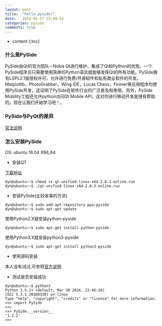 ```yaml
---
layout: post
title:  "hello pyside!"
date:   2016-05-27 15:49:54
categories: pyside
comments: true
---
```


* content
{:toc}

### 什么是PySide
PySide由Qt的官方团队--Nokia Qt进行维护，集成了Qt和Python的优势。一个PySide程序员只需要使用简单的Python语言就能够发挥Qt的所有功能。PySide拥有LGPL2.1版授权许可，允许进行免费/开源软件和私有商业软件的开发。Matplotlib，PhotoGrabber，Wing IDE，Lucas Chess，Fminer等应用程序均使用PySide开发，这证明了PySide在软件行业的广泛普及和使用。另外，PySide Mobility工程还允许python访问Qt Mobile API，这对你进行移动开发是很有帮助的。现在让我们开始学习吧！。

### PySide与PyQt的差异
[官法说明](https://wiki.qt.io/Differences_Between_PySide_and_PyQt/zh)

### 怎么安装PySide
OS: ubuntu 16.04 X86_64

- 安装QT

[下载地址](http://www.qt.io/download/)

```
dyn@ubuntu:~$ chmod +x qt-unified-linux-x64-2.0.3-online.run
dyn@ubuntu:~$ ./qt-unified-linux-x64-2.0.3-online.run
```

- 安装PySide(比较省事的方法)

```
dyn@ubuntu:~$ sudo add-apt-repository ppa:pyside
dyn@ubuntu:~$ sudo apt-get update
```
使用Python2.X就安装python-pyside

```
dyn@ubuntu:~$ sudo apt-get install python-pyside
```

使用Python3.X就安装python3-pyside

```
dyn@ubuntu:~$ sudo apt-get install python3-pyside
```

- 使用源码安装

本人没有试过,可参照[官方说明](http://wiki.qt.io/Building_PySide_on_Linux)

- 测试是否安装成功

```
dyn@ubuntu:~$ python3
Python 3.5.1+ (default, Mar 30 2016, 22:46:26) 
[GCC 5.3.1 20160330] on linux
Type "help", "copyright", "credits" or "license" for more information.
>>> import PySide
>>> 
>>> PySide.__version__
'1.2.2'
>>> 
```


